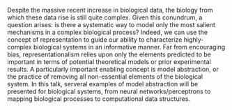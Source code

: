 Despite the massive recent increase in biological data, the biology from which these data rise is still quite complex. Given this conundrum, a question arises: is there a systematic way to model only the most salient mechanisms in a complex biological process? Indeed, we can use the concept of representation to guide our ability to characterize highly-complex biological systems in an informative manner. Far from encouraging bias, representationalism relies upon only the elements predicted to be important in terms of potential theoretical models or prior experimental results. A particularly important enabling concept is model abstraction, or the practice of removing all non-essential elements of the biological system. In this talk, serveral examples of model abstraction will be presented for biological systems, from neural networks/perceptrons to mapping biological processes to computational data structures. 
